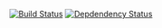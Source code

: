 [![Build Status](https://travis-ci.org/celer/hopjs-workflow.png)](https://travis-ci.org/celer/hopjs-workflow)
[![Depdendency Status](https://david-dm.org/celer/hopjs-workflow.png)](https://david-dm.org/celer/hopjs-workflow)
